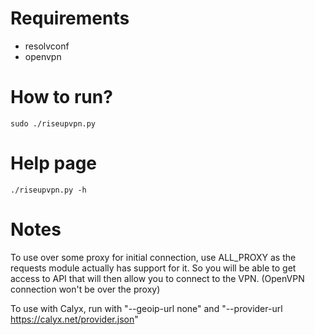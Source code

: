 # Requirements

* resolvconf
* openvpn

# How to run?

`sudo ./riseupvpn.py`

# Help page

`./riseupvpn.py -h`

# Notes

To use over some proxy for initial connection, use ALL_PROXY as the requests module actually has support for it.
So you will be able to get access to API that will then allow you to connect to the VPN.
(OpenVPN connection won't be over the proxy)  

To use with Calyx, run with "--geoip-url none" and "--provider-url https://calyx.net/provider.json"
